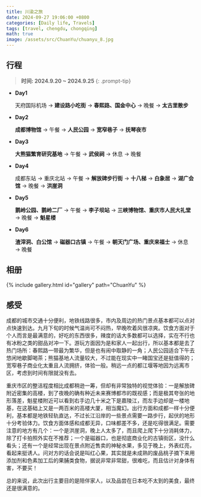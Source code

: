 ```yaml
---
title: 川渝之旅
date: 2024-09-27 19:06:00 +0800
categories: [Daily life, Travels]
tags: [travel, chengdu, chongqing]
math: true
image: /assets/src/ChuanYu/chuanyu_8.jpg
---
```


## 行程

> **时间: 2024.9.20 ~ 2024.9.25**
{: .prompt-tip}

- **Day1**
    
    天府国际机场 $\rightarrow$ **建设路小吃街** $\rightarrow$ **春熙路、国金中心** $\rightarrow$ 晚餐 $\rightarrow$ **太古里散步**

- **Day2**
    
    **成都博物馆** $\rightarrow$ 午餐 $\rightarrow$ **人民公园** $\rightarrow$ **宽窄巷子** $\rightarrow$ **抚琴夜市**

- **Day3**
    
    **大熊猫繁育研究基地** $\rightarrow$ 午餐 $\rightarrow$ **武侯祠** $\rightarrow$ 休息 $\rightarrow$ 晚餐

- **Day4**
    
    成都东站 $\rightarrow$ 重庆北站 $\rightarrow$ 午餐 $\rightarrow$ **解放碑步行街** $\rightarrow$ **十八梯** $\rightarrow$ **白象居** $\rightarrow$ **湖广会馆** $\rightarrow$ 晚餐 $\rightarrow$ **洪崖洞** 

- **Day5**
    
    **鹅岭公园、鹅岭二厂** $\rightarrow$ 午餐 $\rightarrow$ **李子坝站** $\rightarrow$ **三峡博物馆、重庆市人民大礼堂** $\rightarrow$ 晚餐 $\rightarrow$ **魁星楼**

- **Day6**
    
    **渣滓洞、白公馆** $\rightarrow$ **磁器口古镇** $\rightarrow$ 午餐 $\rightarrow$ **朝天门广场、重庆来福士** $\rightarrow$ 休息 $\rightarrow$ 晚餐

## 相册

{% include gallery.html id="gallery" path="ChuanYu" %}

## 感受

成都的城市交通十分便利，地铁线路很多，市内及周边的热门景点基本都可以点对点快速到达。九月下旬的时候气温尚可不闷热，早晚吹着风很凉爽。饮食方面对于个人而言是最满意的，好吃的东西很多，辣度的话大多数都可以选择，实在不行也有冰粉之类的甜品对冲一下。游玩方面因为是和家人一起出行，所以基本都是去了热门场所：春熙路一带最为繁华，但是也有闹中取静的一角；人民公园适合下午去悠闲地歇脚喝茶；熊猫基地人流量较大，不过能在现实中一睹国宝还是挺值得的；宽窄巷子商业化太重且人流拥挤，体验一般。稍远一点的都江堰等地因为远离市区，考虑到时间有限就没有去。

重庆市区的整洁程度相比成都稍逊一筹，但却有非常独特的视觉体验：一是解放碑附近密集的高楼，到了夜晚的确有种近未来赛博都市的既视感；而是极其夸张的地形落差，魁星楼附近可以看到右手边几十米之下是嘉陵江，而左手边却是一楼地基，在这基础上又是一两百米的高楼大厦，相当魔幻。出行方面和成都一样十分便利，基本都是地铁轻轨直达，不过长江沿岸的一些景点需要一路步行，起伏的地形十分考验体力。饮食方面体感和成都无异，口味都差不多，还是吃得很满足。需要注意的地方有几个：一个是洪崖洞，晚上人太多了，而且爬上爬下十分消耗体力，除了打卡拍照外实在不推荐；一个是磁器口，也是彻底商业化的古镇街区，没什么看头；还有一个是经常出现在景点附近售卖的神秘水果，多见于晚上，外表红亮，看起来挺诱人。问对方的话会说是叫红心果，其实就是未成熟的废品桃子摘下来用添加剂和色素加工后的果脯类食物，据说非常非常甜，很难吃，而且估计对身体有害，不要买！

总的来说，此次出行主要目的是陪伴家人，以及品尝在日本吃不太到的美食，最终还是很满意的。